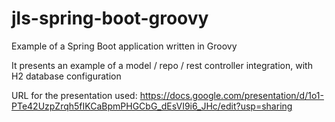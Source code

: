 # jls-spring-boot-groovy
Example of a Spring Boot application written in Groovy


It presents an example of a model / repo / rest controller integration, with H2 database configuration

URL for the presentation used:
https://docs.google.com/presentation/d/1o1-PTe42UzpZrqh5fIKCaBpmPHGCbG_dEsVI9i6_JHc/edit?usp=sharing
